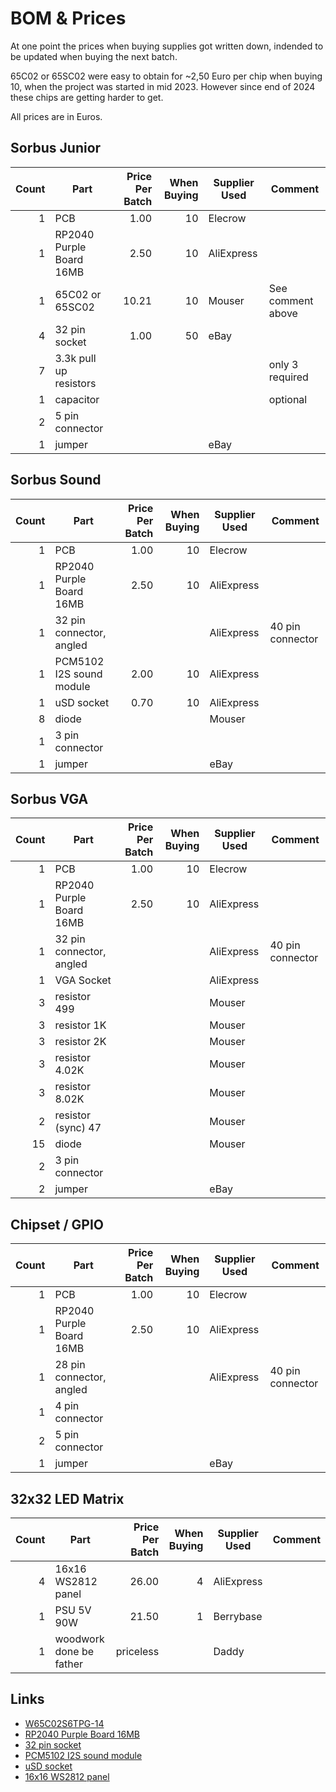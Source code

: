 BOM & Prices
============

At one point the prices when buying supplies got written down, indended to be
updated when buying the next batch.

65C02 or 65SC02 were easy to obtain for ~2,50 Euro per chip when buying 10,
when the project was started in mid 2023. However since end of 2024 these
chips are getting harder to get.

All prices are in Euros.


Sorbus Junior
-------------

| Count | Part                     | Price Per Batch | When Buying | Supplier Used    | Comment           |
| ----: | ------------------------ | --------------: | ----------: | ---------------- | ----------------- |
|     1 | PCB                      |            1.00 |          10 | Elecrow          |                   |
|     1 | RP2040 Purple Board 16MB |            2.50 |          10 | AliExpress       |                   |
|     1 | 65C02 or 65SC02          |           10.21 |          10 | Mouser           | See comment above |
|     4 | 32 pin socket            |            1.00 |          50 | eBay             |                   |
|     7 | 3.3k pull up resistors   |                 |             |                  | only 3 required   |
|     1 | capacitor                |                 |             |                  | optional          |
|     2 | 5 pin connector          |                 |             |                  |                   |
|     1 | jumper                   |                 |             | eBay             |                   |


Sorbus Sound
------------

| Count | Part                     | Price Per Batch | When Buying | Supplier Used    | Comment           |
| ----: | ------------------------ | --------------: | ----------: | ---------------- | ----------------- |
|     1 | PCB                      |            1.00 |          10 | Elecrow          |                   |
|     1 | RP2040 Purple Board 16MB |            2.50 |          10 | AliExpress       |                   |
|     1 | 32 pin connector, angled |                 |             | AliExpress       | 40 pin connector  |
|     1 | PCM5102 I2S sound module |            2.00 |          10 | AliExpress       |                   |
|     1 | uSD socket               |            0.70 |          10 | AliExpress       |                   |
|     8 | diode                    |                 |             | Mouser           |                   |
|     1 | 3 pin connector          |                 |             |                  |                   |
|     1 | jumper                   |                 |             | eBay             |                   |


Sorbus VGA
----------

| Count | Part                     | Price Per Batch | When Buying | Supplier Used    | Comment           |
| ----: | ------------------------ | --------------: | ----------: | ---------------- | ----------------- |
|     1 | PCB                      |            1.00 |          10 | Elecrow          |                   |
|     1 | RP2040 Purple Board 16MB |            2.50 |          10 | AliExpress       |                   |
|     1 | 32 pin connector, angled |                 |             | AliExpress       | 40 pin connector  |
|     1 | VGA Socket               |                 |             | AliExpress       |                   |
|     3 | resistor 499             |                 |             | Mouser           |                   |
|     3 | resistor 1K              |                 |             | Mouser           |                   |
|     3 | resistor 2K              |                 |             | Mouser           |                   |
|     3 | resistor 4.02K           |                 |             | Mouser           |                   |
|     3 | resistor 8.02K           |                 |             | Mouser           |                   |
|     2 | resistor (sync) 47       |                 |             | Mouser           |                   |
|    15 | diode                    |                 |             | Mouser           |                   |
|     2 | 3 pin connector          |                 |             |                  |                   |
|     2 | jumper                   |                 |             | eBay             |                   |


Chipset / GPIO
--------------

| Count | Part                     | Price Per Batch | When Buying | Supplier Used    | Comment           |
| ----: | ------------------------ | --------------: | ----------: | ---------------- | ----------------- |
|     1 | PCB                      |            1.00 |          10 | Elecrow          |                   |
|     1 | RP2040 Purple Board 16MB |            2.50 |          10 | AliExpress       |                   |
|     1 | 28 pin connector, angled |                 |             | AliExpress       | 40 pin connector  |
|     1 | 4 pin connector          |                 |             |                  |                   |
|     2 | 5 pin connector          |                 |             |                  |                   |
|     1 | jumper                   |                 |             | eBay             |                   |


32x32 LED Matrix
----------------

| Count | Part                     | Price Per Batch | When Buying | Supplier Used    | Comment           |
| ----: | ------------------------ | --------------: | ----------: | ---------------- | ----------------- |
|     4 | 16x16 WS2812 panel       |           26.00 |           4 | AliExpress       |                   |
|     1 | PSU 5V 90W               |           21.50 |           1 | Berrybase        |                   |
|     1 | woodwork done be father  |       priceless |             | Daddy            |                   |


Links
-----

- [W65C02S6TPG-14](https://www.mouser.de/ProductDetail/Western-Design-Center-WDC/W65C816S6PG-14?qs=opBjA1TV900oFHK2UUDZKA%3D%3D)
- [RP2040 Purple Board 16MB]()
- [32 pin socket]()
- [PCM5102 I2S sound module]()
- [uSD socket]()
- [16x16 WS2812 panel]()

